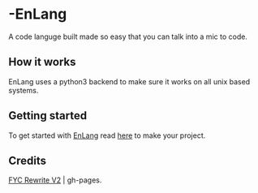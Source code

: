# -EnLang
A code languge built made so easy that you can talk into a mic to code.

## How it works
EnLang uses a python3 backend to make sure it works on all unix based systems.

## Getting started
To get started with [EnLang](https://github.com/HttpAnimation/-EnLang) read [here]() to make your project.

## Credits
[FYC Rewrite V2](https://github.com/HttpAnimation/FYC-Rewrite-V2) | gh-pages.